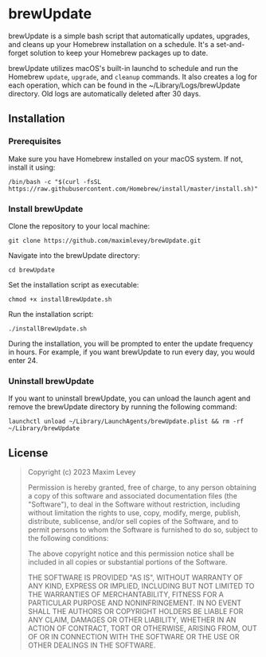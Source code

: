 # brewUpdate

brewUpdate is a simple bash script that automatically updates, upgrades, and cleans up your Homebrew installation on a schedule. It's a set-and-forget solution to keep your Homebrew packages up to date.

brewUpdate utilizes macOS's built-in launchd to schedule and run the Homebrew `update`, `upgrade`, and `cleanup` commands. It also creates a log for each operation, which can be found in the ~/Library/Logs/brewUpdate directory. Old logs are automatically deleted after 30 days.

## Installation

### Prerequisites
Make sure you have Homebrew installed on your macOS system. If not, install it using:
```
/bin/bash -c "$(curl -fsSL https://raw.githubusercontent.com/Homebrew/install/master/install.sh)"
```

### Install brewUpdate
Clone the repository to your local machine:
```
git clone https://github.com/maximlevey/brewUpdate.git
```

Navigate into the brewUpdate directory:
```
cd brewUpdate
```

Set the installation script as executable:
```
chmod +x installBrewUpdate.sh
```

Run the installation script:
```
./installBrewUpdate.sh
```

During the installation, you will be prompted to enter the update frequency in hours. For example, if you want brewUpdate to run every day, you would enter 24.

### Uninstall brewUpdate
If you want to uninstall brewUpdate, you can unload the launch agent and remove the brewUpdate directory by running the following command:
```
launchctl unload ~/Library/LaunchAgents/brewUpdate.plist && rm -rf ~/Library/brewUpdate
```

## License

> Copyright (c) 2023 Maxim Levey
>
>Permission is hereby granted, free of charge, to any person obtaining a copy
>of this software and associated documentation files (the "Software"), to deal
>in the Software without restriction, including without limitation the rights
>to use, copy, modify, merge, publish, distribute, sublicense, and/or sell
>copies of the Software, and to permit persons to whom the Software is
>furnished to do so, subject to the following conditions:
>
>The above copyright notice and this permission notice shall be included in all
>copies or substantial portions of the Software.
>
>THE SOFTWARE IS PROVIDED "AS IS", WITHOUT WARRANTY OF ANY KIND, EXPRESS OR
>IMPLIED, INCLUDING BUT NOT LIMITED TO THE WARRANTIES OF MERCHANTABILITY,
>FITNESS FOR A PARTICULAR PURPOSE AND NONINFRINGEMENT. IN NO EVENT SHALL THE
>AUTHORS OR COPYRIGHT HOLDERS BE LIABLE FOR ANY CLAIM, DAMAGES OR OTHER
>LIABILITY, WHETHER IN AN ACTION OF CONTRACT, TORT OR OTHERWISE, ARISING FROM,
>OUT OF OR IN CONNECTION WITH THE SOFTWARE OR THE USE OR OTHER DEALINGS IN THE
>SOFTWARE.
